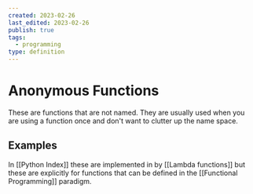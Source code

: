 ```yaml
---
created: 2023-02-26
last_edited: 2023-02-26
publish: true
tags:
  - programming
type: definition
---
```

# Anonymous Functions
These are functions that are not named. They are usually used when you are using a function once and don't want to clutter up the name space.

## Examples
In [[Python Index]] these are implemented in by [[Lambda functions]] but these are explicitly for functions that can be defined in the [[Functional Programming]] paradigm.
